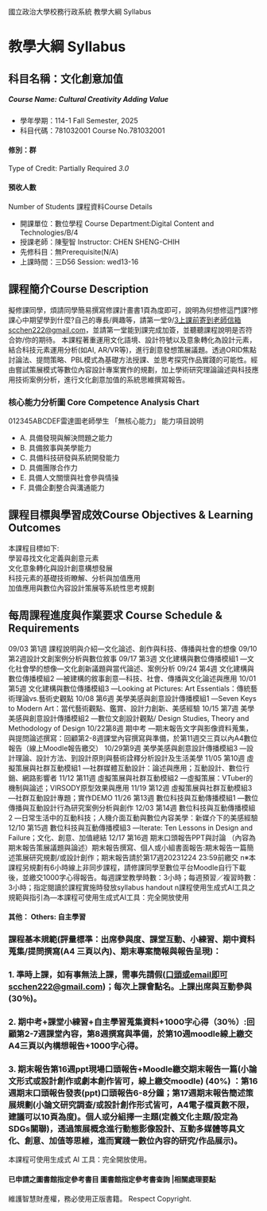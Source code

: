 國立政治大學校務行政系統 教學大綱 Syllabus
# 教學大綱 Syllabus
##  科目名稱：文化創意加值
#####  Course Name: Cultural Creativity Adding Value
  * 學年學期：114-1 Fall Semester, 2025 
  * 科目代碼：781032001 Course No.781032001
#### 修別：群
Type of Credit: Partially Required 
_3.0_
#### 預收人數
Number of Students
課程資料Course Details
  * 開課單位：數位學程 Course Department:Digital Content and Technologies/B/4 
  * 授課老師：陳聖智 Instructor: CHEN SHENG-CHIH 
  * 先修科目：無Prerequisite(N/A)
  * 上課時間：三D56 Session: wed13-16
##  課程簡介Course Description
擬修課同學，煩請同學簡易撰寫修課計畫書1頁為度即可，說明為何想修這門課?修課心中期望學到什麼?自己的專長/興趣等，請第一堂9/3上課前寄到老師信箱scchen222@gmail.com，並請第一堂能到課完成加簽，並聽聽課程說明是否符合妳/你的期待。
本課程著重運用文化語境、設計符號以及意象轉化為設計元素，結合科技元素運用分析(如AI, AR/VR等)，進行創意發想策展議題。透過ORID焦點討論法、提問策略、PBL模式為基礎方法授課、並思考探究作品實踐的可能性。經由嘗試策展模式等數位內容設計專案實作的規劃，加上學術研究理論論述與科技應用技術案例分析，進行文化創意加值的系統思維撰寫報告。
###  核心能力分析圖 Core Competence Analysis Chart
012345ABCDEF雷達圖老師學生
「無核心能力」 
能力項目說明
  * A. 具備發現與解決問題之能力
  * B. 具備敘事與美學能力
  * C. 具備科技研發與系統開發能力
  * D. 具備團隊合作力
  * E. 具備人文關懷與社會參與情操
  * F. 具備企劃整合與溝通能力
##  課程目標與學習成效Course Objectives & Learning Outcomes 
本課程目標如下:   
學習尋找文化定義與創意元素   
文化意象轉化與設計創意構想發展   
科技元素的基礎技術瞭解、分析與加值應用   
加值應用與數位內容設計策展等系統性思考規劃
##  每周課程進度與作業要求 Course Schedule & Requirements
09/03 第1週 課程說明與介紹—文化論述、創作與科技、傳播與社會的想像
09/10第2週設計文創案例分析與數位敘事
09/17 第3週 文化建構與數位傳播模組1 —文化社會學的想像—文化創新議題與當代論述、案例分析
09/24 第4週 文化建構與數位傳播模組2 —被建構的敘事創意—科技、社會、傳播與文化論述與應用
10/01 第5週 文化建構與數位傳播模組3 —Looking at Pictures: Art Essentials：傳統藝術理論vs.藝術史觀點
10/08 第6週 美學美感與創意設計傳播模組1 —Seven Keys to Modern Art：當代藝術觀點、鑑賞、設計力創新、美感經驗
10/15 第7週 美學美感與創意設計傳播模組2 —數位文創設計觀點/ Design Studies, Theory and Methodology of Design
10/22第8週 期中考 —期末報告文字與影像資料蒐集，與提問論述撰寫：回顧第2-8週課堂內容撰寫與準備，於第11週交三頁以內A4數位報告（線上Moodle報告繳交）
10/29第9週 美學美感與創意設計傳播模組3 —設計理論、設計方法、到設計原則與藝術詮釋分析設計及生活美學
11/05 第10週 虛擬策展與社群互動模組1 —社群媒體互動設計：論述與應用；互動設計、數位行銷、網路影響者
11/12 第11週 虛擬策展與社群互動模組2 —虛擬策展：VTuber的機制與論述；VIRSODY原型效果與應用
11/19 第12週 虛擬策展與社群互動模組3 —社群互動設計專題；實作DEMO
11/26 第13週 數位科技與互動傳播模組1 —數位傳播與互動設計行為研究案例分析與創作
12/03 第14週 數位科技與互動傳播模組2 —日常生活中的互動科技；人機介面互動與數位內容美學：新媒介下的美感經驗
12/10 第15週 數位科技與互動傳播模組3 —Iterate: Ten Lessons in Design and Failure；文化、創意、加值總結 
12/17 第16週 期末口頭報告PPT與討論 （內容為期末報告策展議題與論述）期末報告撰寫、個人或小組書面報告:期末報告一篇簡述策展研究規劃/或設計創作；期末報告請於第17週20231224 23:59前繳交
n※本課程另規劃有6小時線上非同步課程，請修課同學至數位平台Moodle自行下載後，並繳交1000字心得報告。每週課堂教學時數：3小時；每週預習／複習時數：3小時；指定閱讀於課程實施時發放syllabus handout
n課程使用生成式AI工具之規範與指引為—本課程可使用生成式AI工具：完全開放使用
####  其他： Others: 自主學習 
### 課程基本規範(評量標準：出席參與度、課堂互動、小練習、期中資料蒐集/提問撰寫(A4 三頁以內)、期末專案簡報與報告呈現)：
### 1. 準時上課，如有事無法上課，需事先請假(口頭或email即可scchen222@gmail.com)；每次上課會點名。上課出席與互動參與(30％)。
###  2. 期中考+課堂小練習+自主學習蒐集資料+1000字心得（30％）:回顧第2-7週課堂內容，第8週撰寫與準備，於第10週moodle線上繳交A4三頁以內構想報告+1000字心得。
### 3. 期末報告第16週ppt現場口頭報告+Moodle繳交期末報告一篇(小論文形式或設計創作或劇本創作皆可，線上繳交moodle) (40%) ：第16週期末口頭報告發表(ppt)口頭報告6-8分鐘；第17週期末報告簡述策展規劃(小論文研究調查/或設計創作形式皆可，A4電子檔頁數不限，建議可以10頁為度)。個人或分組擇一主題(定義文化主題/設定為SDGs關聯)，透過策展概念進行動態影像設計、互動多媒體等具文化、創意、加值等思維，進而實踐一數位內容的研究/作品展示)。
本課程可使用生成式 AI 工具：完全開放使用。
####  已申請之圖書館指定參考書目  圖書館指定參考書查詢 |相關處理要點
維護智慧財產權，務必使用正版書籍。 Respect Copyright.